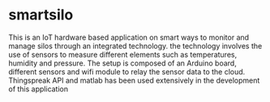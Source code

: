 # smartsilo
This is an IoT hardware based application on smart ways to monitor and manage silos through an integrated technology.
the technology involves the use of sensors to measure different elements such as temperatures, humidity and pressure. 
The setup is composed of an Arduino board, different sensors and wifi module to relay the sensor data to the cloud. 
Thingspreak API and matlab has been used extensively in the development of this application 

